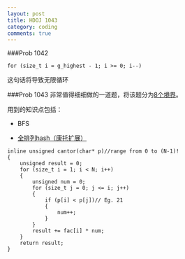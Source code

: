 ```yaml
---
layout: post
title: HDOJ 1043
category: coding
comments: true
---
```




###Prob 1042
```
for (size_t i = g_highest - 1; i >= 0; i--)
```
这句话将导致无限循环

###Prob 1043
非常值得细细做的一道题，将该题分为[8个境界](http://m.oschina.net/blog/311361)。

用到的知识点包括：

* BFS

* [全排列hash（康托扩展）](http://www.cnblogs.com/Missa/archive/2012/09/29/2708981.html)
```
inline unsigned cantor(char* p)//range from 0 to (N-1)!
{
	unsigned result = 0;
	for (size_t i = 1; i < N; i++)
	{
		unsigned num = 0;
		for (size_t j = 0; j <= i; j++)
		{
			if (p[i] < p[j])// Eg. 21
			{
				num++;
			}
		}
		result += fac[i] * num;
	}
	return result;
}
```
